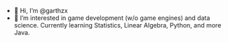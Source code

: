 - 👋 Hi, I’m @garthzx
- 👀 I’m interested in game development (w/o game engines) and data science. Currently learning Statistics, Linear Algebra, Python, and more Java. 

<!---
garthzx/garthzx is a ✨ special ✨ repository because its `README.md` (this file) appears on your GitHub profile.
You can click the Preview link to take a look at your changes.
--->
